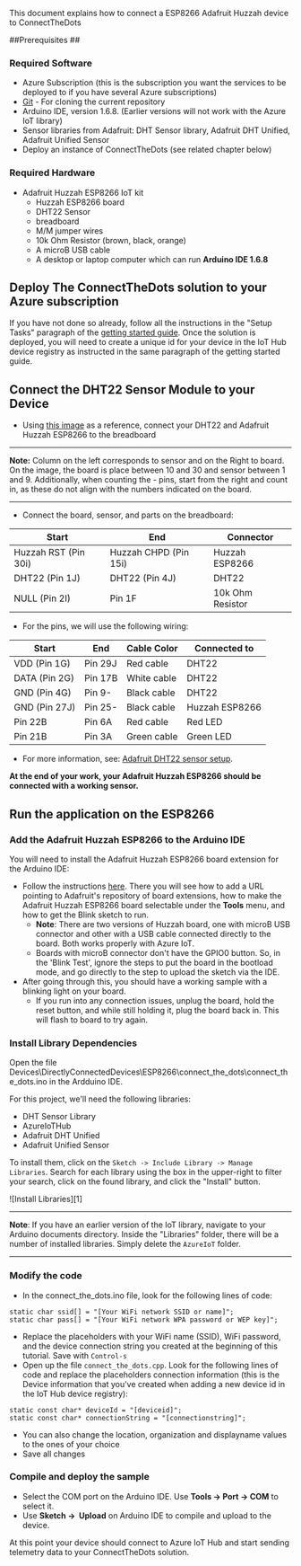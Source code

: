 This document explains how to connect a ESP8266 Adafruit Huzzah device to ConnectTheDots

##Prerequisites ##

### Required Software

- Azure Subscription (this is the subscription you want the services to be deployed to if you have several Azure subscriptions)
- [Git](https://git-scm.com/downloads) - For cloning the current repository
- Arduino IDE, version 1.6.8. (Earlier versions will not work with the Azure IoT library)
- Sensor libraries from Adafruit: DHT Sensor library, Adafruit DHT Unified, Adafruit Unified Sensor
- Deploy an instance of ConnectTheDots (see related chapter below) 

### Required Hardware

- Adafruit Huzzah ESP8266 IoT kit
  - Huzzah ESP8266 board
  - DHT22 Sensor
  - breadboard
  - M/M jumper wires
  - 10k Ohm Resistor (brown, black, orange)
  - A microB USB cable
  - A desktop or laptop computer which can run **Arduino IDE 1.6.8**

## Deploy The ConnectTheDots solution to your Azure subscription
If you have not done so already, follow all the instructions in the "Setup Tasks" paragraph of the [getting started guide](../../../GettingStarted.md). 
Once the solution is deployed, you will need to create a unique id for your device in the IoT Hub device registry as instructed in the same paragraph of the getting started guide.

## Connect the DHT22 Sensor Module to your Device

- Using [this image](https://github.com/Azure/connectthedots/blob/master/Devices/DirectlyConnectedDevices/ESP8266/images/huzzah_connect_the_dots.png?raw=true) as a reference, connect your DHT22 and Adafruit Huzzah ESP8266 to the breadboard

***
**Note:** Column on the left corresponds to sensor and on the Right to board. On the image, the board is place between 10 and 30 and sensor between 1 and 9. Additionally, when counting the - pins, start from the right and count in, as these do not align with the numbers indicated on the board.
***

- Connect the board, sensor, and parts on the breadboard:

| Start                   | End                    | Connector     |
| ----------------------- | ---------------------- | ------------ |
| Huzzah RST (Pin 30i)    | Huzzah CHPD (Pin 15i)  | Huzzah ESP8266 |
| DHT22 (Pin 1J)          | DHT22 (Pin 4J)         | DHT22         |
| NULL (Pin 2I)           | Pin 1F                 | 10k Ohm Resistor  |

- For the pins, we will use the following wiring:

| Start                   | End                    | Cable Color   | Connected to |
| ----------------------- | ---------------------- | ------------ | ------------- |
| VDD (Pin 1G)            | Pin 29J             | Red cable    | DHT22 |
| DATA (Pin 2G)           | Pin 17B             | White cable  | DHT22 |
| GND (Pin 4G)            | Pin 9-              | Black cable  | DHT22 |
| GND (Pin 27J)           | Pin 25-             | Black cable  | Huzzah ESP8266 |
| Pin 22B                 | Pin 6A              | Red cable    | Red LED  |
| Pin 21B                 | Pin 3A              | Green cable    | Green LED  |


- For more information, see: [Adafruit DHT22 sensor setup](https://learn.adafruit.com/dht/connecting-to-a-dhtxx-sensor).

**At the end of your work, your Adafruit Huzzah ESP8266 should be connected with a working sensor.**

## Run the application on the ESP8266

### Add the Adafruit Huzzah ESP8266 to the Arduino IDE
You will need to install the Adafruit Huzzah ESP8266 board extension for the Arduino IDE:

- Follow the instructions [here](https://learn.adafruit.com/adafruit-huzzah-esp8266-breakout/using-arduino-ide). There you will see how to add a URL pointing to Adafruit's repository of board extensions, how to make the Adafruit Huzzah ESP8266 board selectable under the **Tools** menu, and how to get the Blink sketch to run.
  - **Note**: There are two versions of Huzzah board, one with microB USB connector and other with a USB cable connected directly to the board. Both works properly with Azure IoT.
  - Boards with microB connector don't have the GPIO0 button. So, in the 'Blink Test', ignore the steps to put the board in the bootload mode, and go directly to the step to upload the sketch via the IDE.
- After going through this, you should have a working sample with a blinking light on your board.
    - If you run into any connection issues, unplug the board, hold the reset button, and while still holding it, plug the board back in. This will flash to board to try again.

### Install Library Dependencies

Open the file Devices\DirectlyConnectedDevices\ESP8266\connect_the_dots\connect_the_dots.ino in the Ardduino IDE.

For this project, we'll  need the following libraries:

 - DHT Sensor Library
 - AzureIoTHub
 - Adafruit DHT Unified
 - Adafruit Unified Sensor

To install them, click on the `Sketch -> Include Library -> Manage Libraries`. Search for each library using the box in the upper-right to filter your search, click on the found library, and click the "Install" button. 

![Install Libraries][1]

***
**Note**: If you have an earlier version of the IoT library, navigate to your Arduino documents directory. Inside the "Libraries" folder, there will be a number of installed libraries. Simply delete the `AzureIoT` folder.
***

### Modify the code

- In the connect_the_dots.ino file, look for the following lines of code:

```
static char ssid[] = "[Your WiFi network SSID or name]";
static char pass[] = "[Your WiFi network WPA password or WEP key]";
```

- Replace the placeholders with your WiFi name (SSID), WiFi password, and the device connection string you created at the beginning of this tutorial. Save with `Control-s`
- Open up the file `connect_the_dots.cpp`. Look for the following lines of code and replace the placeholders connection information (this is the Device information that you've created when adding a new device id in the IoT Hub device registry):

```
static const char* deviceId = "[deviceid]";
static const char* connectionString = "[connectionstring]";
```

- You can also change the location, organization and displayname values to the ones of your choice
- Save all changes

### Compile and deploy the sample

- Select the COM port on the Arduino IDE. Use **Tools -&gt; Port -&gt; COM** to select it.
- Use **Sketch -&gt;  Upload** on Arduino IDE to compile and upload to the device.

At this point your device should connect to Azure IoT Hub and start sending telemetry data to your ConnectTheDots solution.